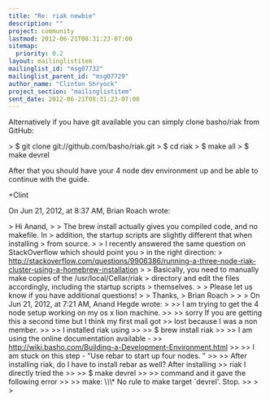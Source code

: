 ```yaml
---
title: "Re: riak newbie"
description: ""
project: community
lastmod: 2012-06-21T08:31:23-07:00
sitemap:
  priority: 0.2
layout: mailinglistitem
mailinglist_id: "msg07732"
mailinglist_parent_id: "msg07729"
author_name: "Clinton Shryock"
project_section: "mailinglistitem"
sent_date: 2012-06-21T08:31:23-07:00
---
```



Alternatively if you have git available you can simply clone basho/riak from 
GitHub:

&gt; $ git clone git://github.com/basho/riak.git
&gt; $ cd riak
&gt; $ make all
&gt; $ make devrel

After that you should have your 4 node dev environment up and be able to 
continue with the guide.

+Clint

On Jun 21, 2012, at 8:37 AM, Brian Roach wrote:

&gt; Hi Anand,
&gt; 
&gt; The brew install actually gives you compiled code, and no makefile. In 
&gt; addition, the startup scripts are slightly different that when installing 
&gt; from source.
&gt; 
&gt; I recently answered the same question on StackOverflow which should point you 
&gt; in the right direction:
&gt; http://stackoverflow.com/questions/9906386/running-a-three-node-riak-cluster-using-a-homebrew-installation
&gt; 
&gt; Basically, you need to manually make copies of the /usr/local/Cellar/riak 
&gt; directory and edit the files accordingly, including the startup scripts 
&gt; themselves. 
&gt; 
&gt; Please let us know if you have additional questions!
&gt; 
&gt; Thanks,
&gt; Brian Roach
&gt; 
&gt; 
&gt; On Jun 21, 2012, at 7:21 AM, Anand Hegde wrote:
&gt; 
&gt;&gt; I am trying to get the 4 node setup working on my os x lion machine.
&gt;&gt; 
&gt;&gt; sorry If you are getting this a second time but I think my first mail got 
&gt;&gt; lost because I was a non member.
&gt;&gt; 
&gt;&gt; I installed riak using 
&gt;&gt; 
&gt;&gt; $ brew install riak
&gt;&gt; 
&gt;&gt; I am using the online documentation available - 
&gt;&gt; http://wiki.basho.com/Building-a-Development-Environment.html
&gt;&gt; 
&gt;&gt; I am stuck on this step - "Use rebar to start up four nodes. "
&gt;&gt; 
&gt;&gt; After installing riak, do I have to install rebar as well? After installing 
&gt;&gt; riak I directly tried the 
&gt;&gt; 
&gt;&gt; $ make devrel 
&gt;&gt; 
&gt;&gt; command and it gave the following error 
&gt;&gt; 
&gt;&gt; make: \\*\\*\\* No rule to make target `devrel'. Stop.
&gt;&gt; 
&gt; 
&gt; 
